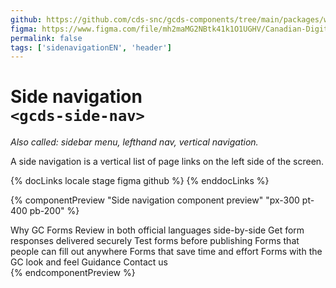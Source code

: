 ```yaml
---
github: https://github.com/cds-snc/gcds-components/tree/main/packages/web/src/components/gcds-side-nav
figma: https://www.figma.com/file/mh2maMG2NBtk41k1O1UGHV/Canadian-Digital-Service%E2%80%A8---GC-Design-System?type=design&node-id=5633-11428&mode=design&t=4ltBpy3FPMc9pXcL-0
permalink: false
tags: ['sidenavigationEN', 'header']
---
```


# Side navigation <br>`<gcds-side-nav>`

_Also called: sidebar menu, lefthand nav, vertical navigation._

A side navigation is a vertical list of page links on the left side of the screen.

{% docLinks locale stage figma github %}
{% enddocLinks %}

{% componentPreview "Side navigation component preview" "px-300 pt-400 pb-200" %}

<div aria-hidden="true">
  <gcds-side-nav label="GC Forms">
    <gcds-nav-link href="#">Why GC Forms</gcds-nav-link>
    <gcds-nav-group menu-label="Features" open-trigger="Features">
      <gcds-nav-group menu-label="Build and manage forms yourself" open-trigger="Build and manage forms yourself">
        <gcds-nav-link href="#">Review in both official languages side-by-side</gcds-nav-link>
        <gcds-nav-link href="#">Get form responses delivered securely</gcds-nav-link>
        <gcds-nav-link href="#">Test forms before publishing</gcds-nav-link>
      </gcds-nav-group>
      <gcds-nav-group menu-label="Publish trusted, user-friendly forms" open-trigger="Publish trusted, user-friendly forms">
        <gcds-nav-link href="#">Forms that people can fill out anywhere</gcds-nav-link>
        <gcds-nav-link href="#">Forms that save time and effort</gcds-nav-link>
        <gcds-nav-link href="#">Forms with the GC look and feel</gcds-nav-link>
      </gcds-nav-group>
    </gcds-nav-group>
    <gcds-nav-link href="#">Guidance</gcds-nav-link>
    <gcds-nav-link href="#">Contact us</gcds-nav-link>
  </gcds-side-nav>
</div>
{% endcomponentPreview %}
